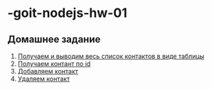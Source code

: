 # -goit-nodejs-hw-01
## Домашнее задание

1. [Получаем и выводим весь список контактов в виде таблицы](http://joxi.ru/brRxWovHLlg7l2)
2. [Получаем контант по id](http://joxi.ru/LmGW1ovSgoqlJm)
3. [Добавляем контакт](http://joxi.ru/gmvX4NKUdP9djA)
4. [Удаляем контакт](http://joxi.ru/KAxk4qaivPJVv2)
